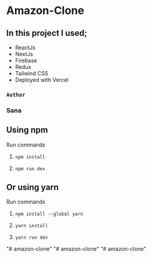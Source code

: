 # Amazon-Clone
## In this project I used;
* ReactJs
* NextJs
* Firebase
* Redux
* Tailwind CSS
* Deployed with Vercel 


### ```Author```
### Sana

## Using npm

Run commands

1) ```npm install```


2) ```npm run dev```


## Or using yarn

Run commands 

1) ```npm install --global yarn```

2) ```yarn install```

3) ```yarn run dev```


"# amazon-clone" 
"# amazon-clone" 
"# amazon-clone" 
